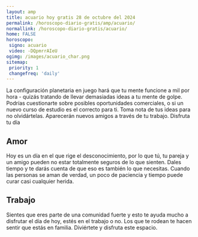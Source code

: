 ```yaml
---
layout: amp
title: acuario hoy gratis 28 de octubre del 2024 
permalink: /horoscopo-diario-gratis/amp/acuario/
normallink: /horoscopo-diario-gratis/acuario/
home: FALSE
horoscopo:
 signo: acuario
 video: -DQpmrrAIeU
ogimg: /images/acuario_char.png
sitemap:
 priority: 1
 changefreq: 'daily'
---
```



La configuración planetaria en juego hará que tu mente funcione a mil por hora - quizás tratando de llevar demasiadas ideas a tu mente de golpe. Podrías cuestionarte sobre posibles oportunidades comerciales, o si un nuevo curso de estudio es el correcto para ti. Toma nota de tus ideas para no olvidártelas. Aparecerán nuevos amigos a través de tu trabajo. Disfruta tu día

## Amor

Hoy es un día en el que rige el desconocimiento, por lo que tú, tu pareja y un amigo pueden no estar totalmente seguros de lo que sienten. Dales tiempo y te darás cuenta de que eso es también lo que necesitas. Cuando las personas se aman de verdad, un poco de paciencia y tiempo puede curar casi cualquier herida.

## Trabajo

Sientes que eres parte de una comunidad fuerte y esto te ayuda mucho a disfrutar el día de hoy, estés en el trabajo o no. Los que te rodean te hacen sentir que estás en familia. Diviértete y disfruta este espacio.